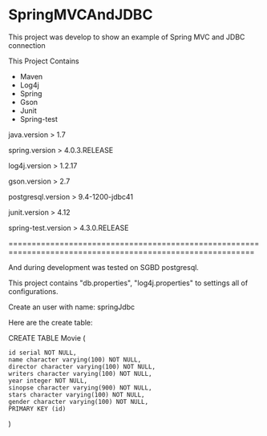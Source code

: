 # SpringMVCAndJDBC
This project was develop to show an example of Spring MVC and JDBC connection

This Project Contains
* Maven
* Log4j
* Spring
* Gson
* Junit
* Spring-test

 
java.version > 1.7

spring.version > 4.0.3.RELEASE

log4j.version > 1.2.17

gson.version > 2.7

postgresql.version > 9.4-1200-jdbc41

junit.version > 4.12

spring-test.version > 4.3.0.RELEASE



===========================================================================================================

And during development was tested on SGBD postgresql.

This project contains "db.properties", "log4j.properties" to settings all of configurations.

Create an user with name: springJdbc 
 
Here are the create table:

CREATE TABLE Movie
(

    id serial NOT NULL,
    name character varying(100) NOT NULL,
    director character varying(100) NOT NULL,
    writers character varying(100) NOT NULL,
    year integer NOT NULL,
    sinopse character varying(900) NOT NULL,
    stars character varying(100) NOT NULL,
    gender character varying(100) NOT NULL,
    PRIMARY KEY (id)
)
